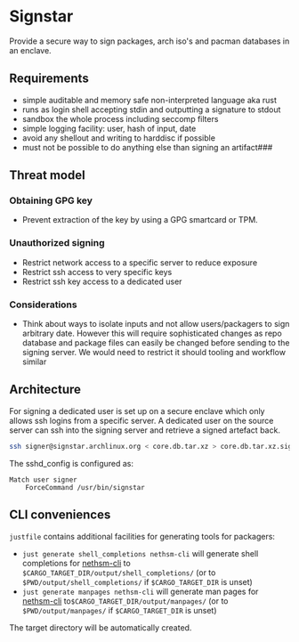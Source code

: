 # Signstar

Provide a secure way to sign packages, arch iso's and pacman databases in an enclave.

## Requirements

- simple auditable and memory safe non-interpreted language aka rust
- runs as login shell accepting stdin and outputting a signature to stdout
- sandbox the whole process including seccomp filters
- simple logging facility: user, hash of input, date
- avoid any shellout and writing to harddisc if possible
- must not be possible to do anything else than signing an artifact###

## Threat model

### Obtaining GPG key

- Prevent extraction of the key by using a GPG smartcard or TPM.

### Unauthorized signing

- Restrict network access to a specific server to reduce exposure
- Restrict ssh access to very specific keys
- Restrict ssh key access to a dedicated user

### Considerations

- Think about ways to isolate inputs and not allow users/packagers to sign arbitrary date. However this will require sophisticated changes as repo database and package files can easily be changed before sending to the signing server. We would need to restrict it should tooling and workflow similar

## Architecture

For signing a dedicated user is set up on a secure enclave which only allows ssh logins from a specific server. A dedicated user on the source server can ssh into the signing server and retrieve a signed artefact back.

```bash
ssh signer@signstar.archlinux.org < core.db.tar.xz > core.db.tar.xz.sig
```

The sshd_config is configured as:

```
Match user signer
    ForceCommand /usr/bin/signstar
```

## CLI conveniences

`justfile` contains additional facilities for generating tools for packagers:

  - `just generate shell_completions nethsm-cli` will generate shell completions for [nethsm-cli](nethsm-cli/) to `$CARGO_TARGET_DIR/output/shell_completions/` (or to `$PWD/output/shell_completions/` if `$CARGO_TARGET_DIR` is unset)
  - `just generate manpages nethsm-cli` will generate man pages for [nethsm-cli](nethsm-cli/) to`$CARGO_TARGET_DIR/output/manpages/` (or to `$PWD/output/manpages/` if `$CARGO_TARGET_DIR` is unset)

The target directory will be automatically created.
